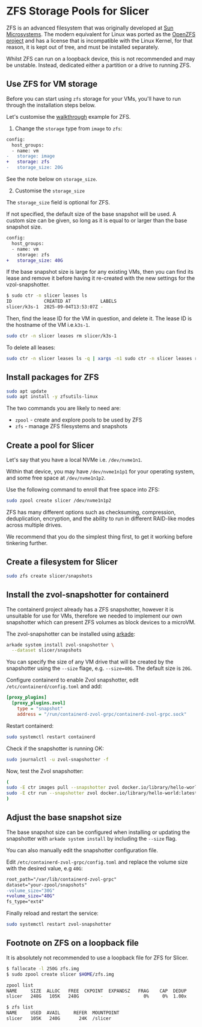 # ZFS Storage Pools for Slicer

ZFS is an advanced filesystem that was originally developed at [Sun Microsystems](https://en.wikipedia.org/wiki/Sun_Microsystems). The modern equivalent for Linux was ported as the [OpenZFS project](https://openzfs.org/wiki/Main_Page) and has a license that is incompatible with the Linux Kernel, for that reason, it is kept out of tree, and must be installed separately.

Whilst ZFS can run on a loopback device, this is not recommended and may be unstable. Instead, dedicated either a partition or a drive to running ZFS.

## Use ZFS for VM storage

Before you can start using `zfs` storage for your VMs, you'll have to run through the installation steps below.

Let's customise the [walkthrough](/getting-started/walkthrough) example for ZFS.

1) Change the `storage` type from `image` to `zfs`:

  ```diff
  config:
    host_groups:
    - name: vm
  -   storage: image
  +   storage: zfs
  -   storage_size: 20G
  ```

  See the note below on `storage_size`.

2) Customise the `storage_size`

  The `storage_size` field is optional for ZFS.

  If not specified, the default size of the base snapshot will be used. A custom size can be given, so long as it is equal to or larger than the base snapshot size.
  
  ```diff
  config:
    host_groups:
    - name: vm
      storage: zfs
  +   storage_size: 40G
  ```

If the base snapshot size is large for any existing VMs, then you can find its lease and remove it before having it re-created with the new settings for the vzol-snapshotter.

```bash
$ sudo ctr -n slicer leases ls
ID            CREATED AT           LABELS 
slicer/k3s-1  2025-09-04T13:53:07Z -      
```

Then, find the lease ID for the VM in question, and delete it. The lease ID is the hostname of the VM i.e.`k3s-1`.

```bash
sudo ctr -n slicer leases rm slicer/k3s-1
```

To delete all leases:

```bash
sudo ctr -n slicer leases ls -q | xargs -n1 sudo ctr -n slicer leases rm
```

## Install packages for ZFS

```bash
sudo apt update
sudo apt install -y zfsutils-linux
```

The two commands you are likely to need are:

* `zpool` - create and explore pools to be used by ZFS
* `zfs` - manage ZFS filesystems and snapshots

## Create a pool for Slicer

Let's say that you have a local NVMe i.e. `/dev/nvme1n1`.

Within that device, you may have `/dev/nvme1n1p1` for your operating system, and some free space at `/dev/nvme1n1p2`.

Use the following command to enroll that free space into ZFS:

```bash
sudo zpool create slicer /dev/nvme1n1p2
```

ZFS has many different options such as checksuming, compression, deduplication, encryption, and the ability to run in different RAID-like modes across multiple drives.

We recommend that you do the simplest thing first, to get it working before tinkering further.

## Create a filesystem for Slicer

```bash
sudo zfs create slicer/snapshots
```

## Install the zvol-snapshotter for containerd

The containerd project already has a ZFS snapshotter, however it is unsuitable for use for VMs, therefore we needed to implement our own snapshotter which can present ZFS volumes as block devices to a microVM.

The zvol-snapshotter can be installed using [arkade](https://github.com/alexellis/arkade):

```bash
arkade system install zvol-snapshotter \
  --dataset slicer/snapshots
```

You can specify the size of any VM drive that will be created by the snapshotter using the `--size` flage, e.g. `--size=40G`. The default size is `20G`.

Configure containerd to enable Zvol snapshotter, edit `/etc/containerd/config.toml` and add:

```ini
[proxy_plugins]
  [proxy_plugins.zvol]
    type = "snapshot"
    address = "/run/containerd-zvol-grpc/containerd-zvol-grpc.sock"
```

Restart containerd:

```bash
sudo systemctl restart containerd
```

Check if the snapshotter is running OK:

```bash
sudo journalctl -u zvol-snapshotter -f
```

Now, test the Zvol snapshotter:

```bash
(
sudo -E ctr images pull --snapshotter zvol docker.io/library/hello-world:latest
sudo -E ctr run --snapshotter zvol docker.io/library/hello-world:latest test
)
```

## Adjust the base snapshot size

The base snapshot size can be configured when installing or updating the snapshotter with `arkade system install` by including the `--size` flag.

You can also manually edit the snapshotter configuration file.

Edit `/etc/containerd-zvol-grpc/config.toml` and replace the volume size with the desired value, e.g `40G`:

```diff
root_path="/var/lib/containerd-zvol-grpc"
dataset="your-zpool/snapshots"
-volume_size="30G"
+volume_size="40G"
fs_type="ext4"
```

Finally reload and restart the service:

```bash
sudo systemctl restart zvol-snapshotter
```

## Footnote on ZFS on a loopback file

It is absolutely not recommended to use a loopback file for ZFS for Slicer.

```bash
$ fallocate -l 250G zfs.img
$ sudo zpool create slicer $HOME/zfs.img

zpool list
NAME     SIZE  ALLOC   FREE  CKPOINT  EXPANDSZ   FRAG    CAP  DEDUP    HEALTH  ALTROOT
slicer   248G   105K   248G        -         -     0%     0%  1.00x    ONLINE  -

$ zfs list
NAME     USED  AVAIL     REFER  MOUNTPOINT
slicer   105K   240G       24K  /slicer
```
